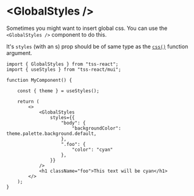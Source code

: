 # \<GlobalStyles />

Sometimes you might want to insert global css. You can use the `<GlobalStyles />` component to do this.

It's `styles` (with an s) prop should be of same type as the [`css()`](makestyles-usestyles.md#usestyles) function argument.

```tsx
import { GlobalStyles } from "tss-react";
import { useStyles } from "tss-react/mui";

function MyComponent() {

    const { theme } = useStyles();

    return (
        <>
            <GlobalStyles
                styles={{
                    "body": {
                        "backgroundColor": theme.palette.background.default,
                    },
                    ".foo": {
                        "color": "cyan"
                    },
                }}
            />
            <h1 className="foo">This text will be cyan</h1>
        </>
    );
}
```
